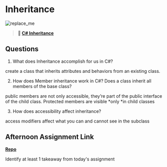 # Inheritance

![replace_me](https://codeworks.blob.core.windows.net/public/assets/img/illustrations/placeholder.svg)

> **📖 [C# Inheritance](https://codeworksacademy.com/fs-student-guide/resources/wk10/04-Inheritance)**

## Questions

1. What does Inheritance accomplish for us in C#?

create a class that inherits attributes and behaviors from an existing class.

2. How does Member inheritance work in C#? Does a class inherit all members of the base class?

 public members are not only accessible, they’re part of the public interface of the child class.  Protected members are visible *only *in child classes

3. How does accessibility affect inheritance?

access modifiers affect what you can and cannot see in the subclass

## Afternoon Assignment Link

**[Repo](https://github.com/JackFox77/<ASSIGNMENT_REPO>)**

Identify at least 1 takeaway from today's assignment
